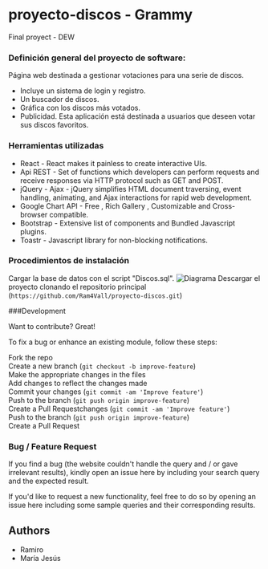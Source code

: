 # proyecto-discos - Grammy

Final proyect - DEW

### Definición general del proyecto de software:  
Página web destinada a gestionar votaciones para una serie de discos. 
* Incluye un sistema de login y registro.  
* Un buscador de discos.  
* Gráfica con los discos más votados.  
* Publicidad.
Esta aplicación está destinada a usuarios que deseen votar sus discos favoritos.

### Herramientas	utilizadas

* React - React makes it painless to create interactive UIs.
* Api REST - Set of functions which developers can perform requests and receive responses via HTTP protocol such as GET and POST.
* jQuery - Ajax - jQuery simplifies HTML document traversing, event handling, animating, and Ajax interactions for rapid web development.
* Google Chart API - Free , Rich Gallery , Customizable and Cross-browser compatible.
* Bootstrap - Extensive list of components and Bundled Javascript plugins.
* Toastr - Javascript library for non-blocking notifications.

### Procedimientos	de	instalación

Cargar la base de datos con el script "Discos.sql".
![Diagrama](http://es.tinypic.com/r/261yddc/9)
Descargar el proyecto clonando el repositorio principal (`https://github.com/Ram4Vall/proyecto-discos.git`)  


###Development

Want to contribute? Great!

To fix a bug or enhance an existing module, follow these steps:

Fork the repo  
Create a new branch (`git checkout -b improve-feature`)  
Make the appropriate changes in the files  
Add changes to reflect the changes made  
Commit your changes (`git commit -am 'Improve feature'`)  
Push to the branch (`git push origin improve-feature`)  
Create a Pull Requestchanges (`git commit -am 'Improve feature'`)  
Push to the branch (`git push origin improve-feature`)  
Create a Pull Request  

### Bug / Feature Request

If you find a bug (the website couldn't handle the query and / or gave irrelevant results), kindly open an issue here by including your search query and the expected result.

If you'd like to request a new functionality, feel free to do so by opening an issue here including some sample queries and their corresponding results.

## Authors

* Ramiro
* María Jesús
